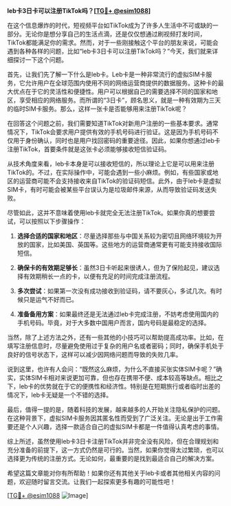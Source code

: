 **leb卡3日卡可以注册TikTok吗？[[TG💪+ @esim1088](https://t.me/s/esim1088)]**

在这个信息爆炸的时代，短视频平台如TikTok成为了许多人生活中不可或缺的一部分。无论你是想分享自己的生活点滴，还是仅仅想通过刷视频打发时间，TikTok都能满足你的需求。然而，对于一些刚接触这个平台的朋友来说，可能会遇到各种各样的问题，比如“leb卡3日卡可以注册TikTok吗？”今天，我们就来详细探讨一下这个问题。

首先，让我们先了解一下什么是leb卡。Leb卡是一种非常流行的虚拟SIM卡服务，它允许用户在全球范围内使用不同的网络运营商提供的数据服务。这种卡的最大优点在于它的灵活性和便捷性。用户可以根据自己的需要选择不同的国家和地区，享受相应的网络服务。而所谓的“3日卡”，顾名思义，就是一种有效期为三天的临时SIM卡服务。那么，这样一张卡是否能够用来注册TikTok呢？

在回答这个问题之前，我们需要知道TikTok对新用户注册的一些基本要求。通常情况下，TikTok会要求用户提供有效的手机号码进行验证。这是因为手机号码不仅用于身份确认，同时也是用户找回密码的重要途径。因此，如果你想通过leb卡注册TikTok，首要条件就是这张卡必须能够接收短信验证码。

从技术角度来看，leb卡本身是可以接收短信的，所以理论上它是可以用来注册TikTok的。不过，在实际操作中，可能会遇到一些小麻烦。例如，有些国家或地区的运营商可能不会支持接收来自TikTok的验证码短信。此外，由于leb卡是虚拟SIM卡，有时可能会被某些平台误认为是垃圾邮件来源，从而导致验证码发送失败。

尽管如此，这并不意味着使用leb卡就完全无法注册TikTok。如果你真的想要尝试，可以按照以下步骤操作：

1. **选择合适的国家和地区**：尽量选择那些与中国关系较为密切且网络环境较为开放的国家，比如美国、英国等。这些地方的运营商通常更有可能支持接收国际短信。

2. **确保卡的有效期足够长**：虽然3日卡听起来很诱人，但为了保险起见，建议选择有效期稍长一点的卡，以便有充足的时间完成注册流程。

3. **多次尝试**：如果第一次没有成功接收到验证码，请不要灰心，多试几次。有时候只是运气不好而已。

4. **准备备用方案**：如果最终还是无法通过leb卡完成注册，不妨考虑使用国内的手机号码。毕竟，对于大多数中国用户而言，国内号码是最稳定的选择。

当然，除了上述方法之外，还有一些其他的小技巧可以帮助提高成功率。比如，在填写注册信息时，尽量避免使用过于复杂的用户名或者密码；同时，确保手机处于良好的信号状态下，这样可以减少因网络问题而导致的失败几率。

说到这里，也许有人会问：“既然这么麻烦，为什么不直接买张实体SIM卡呢？”确实，实体SIM卡相对来说更加可靠，但也存在携带不便、成本较高等缺点。相比之下，leb卡的优势就在于它的便携性和经济性。特别是在短期旅行或者临时出差的情况下，leb卡无疑是一个不错的选择。

最后，值得一提的是，随着科技的发展，越来越多的人开始关注隐私保护的问题。在这种背景下，虚拟SIM卡服务因其匿名性而受到了广泛关注。无论是出于工作需要还是个人兴趣，选择一款适合自己的虚拟SIM卡都是一件值得认真考虑的事情。

综上所述，虽然使用leb卡3日卡注册TikTok并非完全没有风险，但在合理规划和充分准备的前提下，这一方式仍然是可行的。当然，如果你觉得太过繁琐，也可以选择更为传统的注册方式。无论如何，最重要的是找到最适合自己的解决方案。

希望这篇文章能对你有所帮助！如果你还有其他关于leb卡或者其他相关内容的问题，欢迎随时留言交流。让我们一起探索更多有趣的可能性吧！

[[TG💪+ @esim1088](https://t.me/s/esim1088) ![Image](https://i.postimg.cc/4NQfJmqS/Snipaste-2025-05-13-00-14-12.png)]